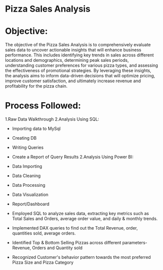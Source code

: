 # Pizza Sales Analysis

# Objective:

The objective of the Pizza Sales Analysis is to comprehensively evaluate sales data to uncover actionable insights that will enhance business performance. This includes identifying key trends in sales across different locations and demographics, determining peak sales periods, understanding customer preferences for various pizza types, and assessing the effectiveness of promotional strategies. By leveraging these insights, the analysis aims to inform data-driven decisions that will optimize pricing, improve customer satisfaction, and ultimately increase revenue and profitability for the pizza chain.

# Process Followed:

1.Raw Data Walkthrough
2.Analysis Using SQL:
  - Importing data to MySql
  - Creating DB
  - Writing Queries
  - Create a Report of Query Results
2.Analysis Using Power BI:
  - Data Importing
  - Data Cleaning
  - Data Processing
  - Data Visualization
  - Report/Dashboard


- Employed SQL to analyze sales data, extracting key metrics such as Total Sales and Orders, average order value, and daily & monthly trends.
- Implemented DAX queries to find out the Total Revenue, order, quantities sold, average orders.
- Identified Top & Bottom Selling Pizzas across different parameters- Revenue, Orders and Quantity sold
- Recognized Customer's behavior pattern towards the most preferred Pizza Size and Pizza Category

